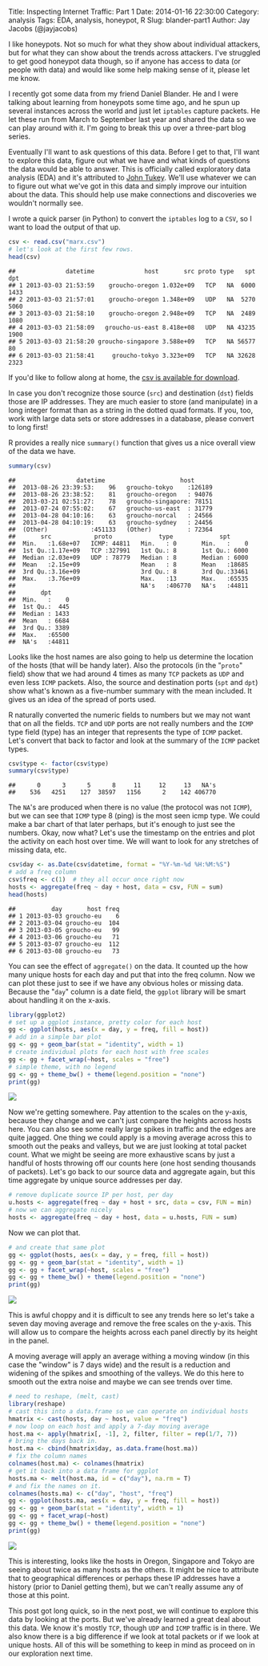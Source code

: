 Title: Inspecting Internet Traffic: Part 1
Date: 2014-01-16 22:30:00
Category: analysis
Tags: EDA, analysis, honeypot, R
Slug: blander-part1
Author: Jay Jacobs (@jayjacobs)

<style>
.deirfig:hover {
	opacity:0.7;
}
</style>

I like honeypots.  Not so much for what they show about individual attackers, but for what they can show about the trends across attackers.  I've struggled to get good honeypot data though, so if anyone has access to data (or people with data) and would like some help making sense of it, please let me know.  

I recently got some data from my friend Daniel Blander.  He and I were talking about learning from honeypots some time ago, and he spun up several instances across the world and just let `iptables` capture packets.  He let these run from March to September last year and shared the data so we can play around with it.  I'm going to break this up over a three-part blog series.

Eventually I'll want to ask questions of this data.  Before I get to that, I'll want to explore this data, figure out what we have and what kinds of questions the data would be able to answer.  This is officially called exploratory data analysis (EDA) and it's attributed to [John Tukey](http://en.wikipedia.org/wiki/John_Tukey).  We'll use whatever we can to figure out what we've got in this data and simply improve our intuition about the data.  This should help use make connections and discoveries we wouldn't normally see.

I wrote a quick parser (in Python) to convert the `iptables` log to a `CSV`, so I want to load the output of that up.

```r
csv <- read.csv("marx.csv")
# let's look at the first few rows.
head(csv)
```

```
##              datetime              host       src proto type   spt  dpt
## 1 2013-03-03 21:53:59    groucho-oregon 1.032e+09   TCP   NA  6000 1433
## 2 2013-03-03 21:57:01    groucho-oregon 1.348e+09   UDP   NA  5270 5060
## 3 2013-03-03 21:58:10    groucho-oregon 2.948e+09   TCP   NA  2489 1080
## 4 2013-03-03 21:58:09   groucho-us-east 8.418e+08   UDP   NA 43235 1900
## 5 2013-03-03 21:58:20 groucho-singapore 3.588e+09   TCP   NA 56577   80
## 6 2013-03-03 21:58:41     groucho-tokyo 3.323e+09   TCP   NA 32628 2323
```


If you'd like to follow along at home, the <a href="http://datadrivensecurity.info/blog/data/2014/01/marx.gz" download="marx.gz">csv is available for download</a>.

In case you don't recognize those source (`src`) and destination (`dst`) fields those are IP addresses.  They are much easier to store (and manipulate) in a long integer format than as a string in the dotted quad formats.  If you, too, work with large data sets or store addresses in a database, please convert to long first!

R provides a really nice `summary()` function that gives us a nice overall view of the data we have.

```r
summary(csv)
```

```
##                 datetime                     host       
##  2013-08-26 23:39:53:    96   groucho-tokyo    :126189  
##  2013-08-26 23:38:52:    81   groucho-oregon   : 94076  
##  2013-03-21 02:51:27:    78   groucho-singapore: 78151  
##  2013-07-24 07:55:02:    67   groucho-us-east  : 31779  
##  2013-04-28 04:10:16:    63   groucho-norcal   : 24566  
##  2013-04-28 04:10:19:    63   groucho-sydney   : 24456  
##  (Other)            :451133   (Other)          : 72364  
##       src            proto             type             spt       
##  Min.   :1.68e+07   ICMP: 44811   Min.   : 0       Min.   :    0  
##  1st Qu.:1.17e+09   TCP :327991   1st Qu.: 8       1st Qu.: 6000  
##  Median :2.03e+09   UDP : 78779   Median : 8       Median : 6000  
##  Mean   :2.15e+09                 Mean   : 8       Mean   :18685  
##  3rd Qu.:3.16e+09                 3rd Qu.: 8       3rd Qu.:33461  
##  Max.   :3.76e+09                 Max.   :13       Max.   :65535  
##                                   NA's   :406770   NA's   :44811  
##       dpt       
##  Min.   :    0  
##  1st Qu.:  445  
##  Median : 1433  
##  Mean   : 6684  
##  3rd Qu.: 3389  
##  Max.   :65500  
##  NA's   :44811
```

Looks like the host names are also going to help us determine the location of the hosts (that will be handy later).  Also the protocols (in the "`proto`" field) show that we had around 4 times as many `TCP` packets as `UDP` and even less `ICMP` packets.  Also, the source and destination ports (`spt` and `dpt`) show what's known as a five-number summary with the mean included.  It gives us an idea of the spread of ports used. 

R naturally converted the numeric fields to numbers but we may not want that on all the fields.  `TCP` and `UDP` ports are not really numbers and the `ICMP` type field (type) has an integer that represents the type of `ICMP` packet.  Let's convert that back to factor and look at the summary of the `ICMP` packet types.

```r
csv$type <- factor(csv$type)
summary(csv$type)
```

```
##      0      3      5      8     11     12     13   NA's 
##    536   4251    127  38597   1156      2    142 406770
```

The `NA`'s are produced when there is no value (the protocol was not `ICMP`), but we can see that `ICMP` type 8 (ping) is the most seen icmp type. We could make a bar chart of that later perhaps, but it's enough to just see the numbers. Okay, now what?  Let's use the timestamp on the entries and plot the activity on each host over time.  We will want to look for any stretches of missing data, etc.


```r
csv$day <- as.Date(csv$datetime, format = "%Y-%m-%d %H:%M:%S")
# add a freq column
csv$freq <- c(1)  # they all occur once right now
hosts <- aggregate(freq ~ day + host, data = csv, FUN = sum)
head(hosts)
```

```
##          day       host freq
## 1 2013-03-03 groucho-eu    6
## 2 2013-03-04 groucho-eu  104
## 3 2013-03-05 groucho-eu   99
## 4 2013-03-06 groucho-eu   71
## 5 2013-03-07 groucho-eu  112
## 6 2013-03-08 groucho-eu   73
```

You can see the effect of `aggregate()` on the data.  It counted up the how many unique hosts for each day and put that into the freq column.  Now we can plot these just to see if we have any obvious holes or missing data.  Because the "`day`" column is a date field, the `ggplot` library will be smart about handling it on the x-axis.

```r
library(ggplot2)
# set up a ggplot instance, pretty color for each host
gg <- ggplot(hosts, aes(x = day, y = freq, fill = host))
# add in a simple bar plot
gg <- gg + geom_bar(stat = "identity", width = 1)
# create individual plots for each host with free scales
gg <- gg + facet_wrap(~host, scales = "free")
# simple theme, with no legend
gg <- gg + theme_bw() + theme(legend.position = "none")
print(gg)
```

<a href="/blog/images/2014/01/blander/all-packets.svg" target="_blank"><img src="/blog/images/2014/01/blander/all-packets.svg" style="max-width:100%" class="deirfig"/></a>


Now we're getting somewhere.  Pay attention to the scales on the y-axis, because they change and we can't just compare the heights across hosts here.  You can also see some really large spikes in traffic and the edges are quite jagged.  One thing we could apply is a moving average across this to smooth out the peaks and valleys, but we are just looking at total packet count.  What we might be seeing are more exhaustive scans by just a handful of hosts throwing off our counts here (one host sending thousands of packets).  Let's go back to our source data and aggregate again, but this time aggregate by unique source addresses per day.


```r
# remove duplicate source IP per host, per day
u.hosts <- aggregate(freq ~ day + host + src, data = csv, FUN = min)
# now we can aggregate nicely
hosts <- aggregate(freq ~ day + host, data = u.hosts, FUN = sum)
```


Now we can plot that.


```r
# and create that same plot
gg <- ggplot(hosts, aes(x = day, y = freq, fill = host))
gg <- gg + geom_bar(stat = "identity", width = 1)
gg <- gg + facet_wrap(~host, scales = "free")
gg <- gg + theme_bw() + theme(legend.position = "none")
print(gg)
```

<a href="/blog/images/2014/01/blander/unique-hosts.svg" target="_blank"><img src="/blog/images/2014/01/blander/unique-hosts.svg" style="max-width:100%" class="deirfig"/></a>




This is awful choppy and it is difficult to see any trends here so let's take a seven day moving average and remove the free scales on the y-axis.  This will allow us to compare the heights across each panel directly by its height in the panel.

 A moving average will apply an average withing a moving window (in this case the "window" is 7 days wide) and the result is a reduction and widening of the spikes and smoothing of the valleys.  We do this here to smooth out the extra noise and maybe we can see trends over time.


```r
# need to reshape, (melt, cast)
library(reshape)
# cast this into a data.frame so we can operate on individual hosts
hmatrix <- cast(hosts, day ~ host, value = "freq")
# now loop on each host and apply a 7-day moving average
host.ma <- apply(hmatrix[, -1], 2, filter, filter = rep(1/7, 7))
# bring the days back in.
host.ma <- cbind(hmatrix$day, as.data.frame(host.ma))
# fix the column names
colnames(host.ma) <- colnames(hmatrix)
# get it back into a data frame for ggplot
hosts.ma <- melt(host.ma, id = c("day"), na.rm = T)
# and fix the names on it.
colnames(hosts.ma) <- c("day", "host", "freq")
gg <- ggplot(hosts.ma, aes(x = day, y = freq, fill = host))
gg <- gg + geom_bar(stat = "identity", width = 1)
gg <- gg + facet_wrap(~host)
gg <- gg + theme_bw() + theme(legend.position = "none")
print(gg)
```

<a href="/blog/images/2014/01/blander/unique-seven-day.svg" target="_blank"><img src="/blog/images/2014/01/blander/unique-seven-day.svg" style="max-width:100%" class="deirfig"/></a>

This is interesting, looks like the hosts in Oregon, Singapore and Tokyo are seeing about twice as many hosts as the others.  It might be nice to attribute that to geographical differences or perhaps these IP addresses have a history (prior to Daniel getting them), but we can't really assume any of those at this point.  

This post got long quick, so in the next post, we will continue to explore this data by looking at the ports.  But we've already learned a great deal about this data.  We know it's mostly `TCP`, though `UDP` and `ICMP` traffic is in there.  We also know there is a big difference if we look at total packets or if we look at unique hosts.  All of this will be something to keep in mind as proceed on in our exploration next time.
